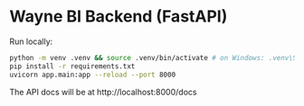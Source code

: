 # Wayne BI Backend (FastAPI)

Run locally:
```bash
python -m venv .venv && source .venv/bin/activate # on Windows: .venv\Scripts\activate
pip install -r requirements.txt
uvicorn app.main:app --reload --port 8000
```
The API docs will be at http://localhost:8000/docs
